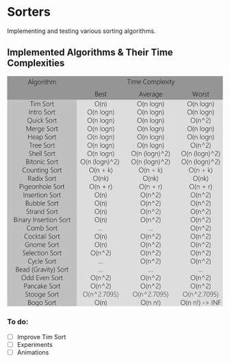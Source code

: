 # Sorters
Implementing and testing various sorting algorithms.

## Implemented Algorithms & Their Time Complexities
![alt text](https://raw.githubusercontent.com/efeacer/Sorters/master/sorting.jpg)

### To do:
- [ ] Improve Tim Sort
- [ ] Experiments
- [ ] Animations
